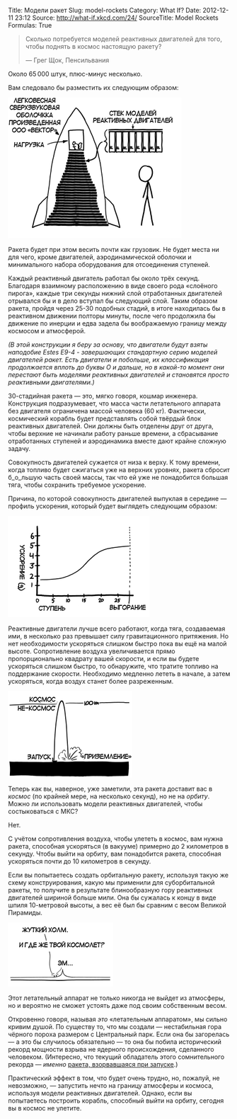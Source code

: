Title: Модели ракет
Slug: model-rockets
Category: What If?
Date: 2012-12-11 23:12
Source: http://what-if.xkcd.com/24/
SourceTitle: Model Rockets
Formulas: True

> Сколько потребуется моделей реактивных двигателей для того, чтобы поднять в космос настоящую ракету?
>
> — Грег Щок, Пенсильвания

Около 65&thinsp;000 штук, плюс-минус несколько.

Вам следовало бы разместить их следующим образом:

![](/uploads/024-model-rockets/model_suborbital_ru.png "связка моделей реактивных двигателей, упакованных в оболочку ракеты")

Ракета будет при этом весить почти как грузовик. Не будет места ни для чего, кроме двигателей, аэродинамической оболочки и минимального набора оборудования для отсоединения ступеней.

Каждый реактивный двигатель работал бы около трёх секунд. Благодаря взаимному расположению в виде своего рода «слоёного пирога», каждые три секунды нижний слой отработанных двигателей отрывался бы и в дело вступал бы следующий слой. Таким образом ракета, пройдя через 25-30 подобных стадий, в итоге находилась бы в реактивном движении полторы минуты, после чего продолжила бы движение по инерции и едва задела бы воображаемую границу между космосом и атмосферой.

_(В этой конструкции я беру за основу, что двигатели будут взяты наподобие Estes E9-4 - завершающих стандартную серию моделей двигателей ракет. Есть двигатели и побольше, их классификация продолжается вплоть до буквы О и дальше, но в какой-то момент они перестают быть моделями реактивных двигателей и становятся просто реактивными двигателями.)_

30-стадийная ракета — это, мягко говоря, кошмар инженера. Конструкция подразумевает, что масса части летательного аппарата без двигателя ограничена массой человека (60 кг). Фактически, космический корабль будет представлять собой твёрдый блок реактивных двигателей. Они должны быть отделены друг от друга, чтобы верхние не начинали работу раньше времени, а сбрасывание отработанных ступеней и аэродинамика вместе дают крайне сложную задачу.

Совокупность двигателей сужается от низа к верху. К тому времени, когда топливо будет сжигаться уже на верхних уровнях, ракета сбросит б_о_льшую часть своей массы, так что ей уже не понадобится большая тяга, чтобы сохранить требуемое ускорение.

Причина, по которой совокупность двигателей выпуклая в середине — профиль ускорения, который будет выглядеть следующим образом:

![](/uploads/024-model-rockets/model_acceleration_ru.png "кривая, показывающая ускорение, которое начинается с маленького и становится большим примерно на полпути")

Реактивные двигатели лучше всего работают, когда тяга, создаваемая ими, в несколько раз превышает силу гравитационного притяжения. Но нет необходимости ускоряться слишком быстро пока вы ещё на малой высоте. Сопротивление воздуха увеличивается прямо пропорционально квадрату вашей скорости, и если вы будете ускоряться слишком быстро, то обнаружите, что тратите топливо на поддержание скорости. Необходимо медленно лететь в начале, а затем ускоряться, когда воздух станет более разреженным.

![](/uploads/024-model-rockets/model_space_ru.png "ракета летит из не-космоса в космос, обратно в не-космос. затем мощно приземляется.")

Теперь как вы, наверное, уже заметили, эта ракета доставит вас в _космос_ (по крайней мере, на несколько секунд), но не на _орбиту_. Можно ли использовать модели реактивных двигателей, чтобы состыковаться с МКС?

Нет.

С учётом сопротивления воздуха, чтобы улететь в космос, вам нужна ракета, способная ускоряться (в вакууме) примерно до 2 километров в секунду. Чтобы выйти на орбиту, вам понадобится ракета, способная ускоряться почти до 10 километров в секунду.

Если вы попытаетесь создать орбитальную ракету, используя такую же схему конструирования, какую мы применили для суборбитальной ракеты, то получите в результате блинообразную гору реактивных двигателей шириной больше мили. Она бы сужалась к концу в виде шпиля 10-метровой высоты, а вес её был бы сравним с весом Великой Пирамиды.

![](/uploads/024-model-rockets/model_pyramid_ru.png "ЭТО твой корабль? ... нам нужна акула побольше.")

Этот летательный аппарат не только никогда не выйдет из атмосферы, но и вероятно не сможет устоять даже под своим собственным весом.

Откровенно говоря, называя _это_ «летательным аппаратом», мы сильно кривим душой. По существу то, что мы создали — нестабильная гора чёрного пороха размером с Центральный парк. Если она бы загорелась — а это бы случилось обязательно — то она бы побила исторический рекорд мощности взрыва не ядерного происхождения, сделанного человеком. (Интересно, что текущий обладатель этого сомнительного рекорда — _именно_ [ракета, взорвавшаяся при запуске](http://www.youtube.com/watch?v=m79UO4HOQmc).)

Практический эффект в том, что будет очень трудно, но, пожалуй, не невозможно, — запустить нечто на границу атмосферы и космоса, используя модели реактивных двигателей. Однако, если вы попытаетесь построить корабль, способный выйти на орбиту, сегодня вы в космос не улетите.
